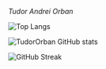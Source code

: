 *Tudor Andrei Orban*

![Top Langs](https://github-readme-stats.vercel.app/api/top-langs/?username=TudorOrban&layout=compact)

![TudorOrban GitHub stats](https://github-readme-stats.vercel.app/api?username=TudorOrban&show_icons=true)

![GitHub Streak](https://github-readme-streak-stats.herokuapp.com/?user=TudorOrban)

